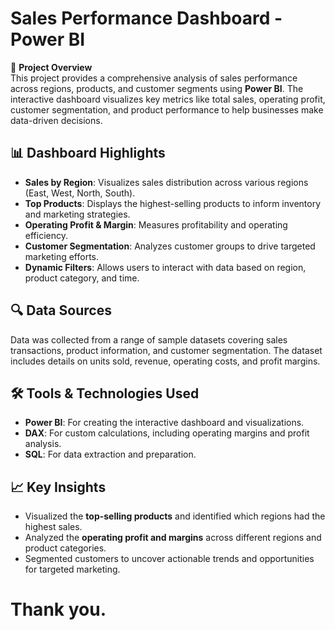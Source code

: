 # **Sales Performance Dashboard - Power BI**

🚀 **Project Overview**  
This project provides a comprehensive analysis of sales performance across regions, products, and customer segments using **Power BI**. The interactive dashboard visualizes key metrics like total sales, operating profit, customer segmentation, and product performance to help businesses make data-driven decisions.

## 📊 **Dashboard Highlights**
- **Sales by Region**: Visualizes sales distribution across various regions (East, West, North, South).
- **Top Products**: Displays the highest-selling products to inform inventory and marketing strategies.
- **Operating Profit & Margin**: Measures profitability and operating efficiency.
- **Customer Segmentation**: Analyzes customer groups to drive targeted marketing efforts.
- **Dynamic Filters**: Allows users to interact with data based on region, product category, and time.

## 🔍 **Data Sources**
Data was collected from a range of sample datasets covering sales transactions, product information, and customer segmentation. The dataset includes details on units sold, revenue, operating costs, and profit margins.

## 🛠️ **Tools & Technologies Used**
- **Power BI**: For creating the interactive dashboard and visualizations.
- **DAX**: For custom calculations, including operating margins and profit analysis.
- **SQL**: For data extraction and preparation.

## 📈 **Key Insights**
- Visualized the **top-selling products** and identified which regions had the highest sales.
- Analyzed the **operating profit and margins** across different regions and product categories.
- Segmented customers to uncover actionable trends and opportunities for targeted marketing.

# Thank you.
